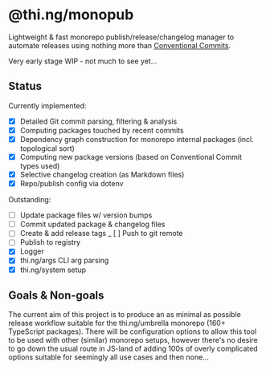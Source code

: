 # @thi.ng/monopub

Lightweight & fast monorepo publish/release/changelog manager to automate
releases using nothing more than [Conventional
Commits](https://conventionalcommits.org/).

Very early stage WIP - not much to see yet...

## Status

Currently implemented:

- [x] Detailed Git commit parsing, filtering & analysis
- [x] Computing packages touched by recent commits
- [x] Dependency graph construction for monorepo internal packages (incl. topological sort)
- [x] Computing new package versions (based on Conventional Commit types used)
- [x] Selective changelog creation (as Markdown files)
- [x] Repo/publish config via dotenv

Outstanding:

- [ ] Update package files w/ version bumps
- [ ] Commit updated package & changelog files
- [ ] Create & add release tags
_ [ ] Push to git remote
- [ ] Publish to registry
- [x] Logger
- [x] thi.ng/args CLI arg parsing
- [x] thi.ng/system setup

## Goals & Non-goals

The current aim of this project is to produce an as minimal as possible release
workflow suitable for the thi.ng/umbrella monorepo (160+ TypeScript packages).
There will be configuration options to allow this tool to be used with other
(similar) monorepo setups, however there's no desire to go down the usual route
in JS-land of adding 100s of overly complicated options suitable for seemingly
all use cases and then none...
